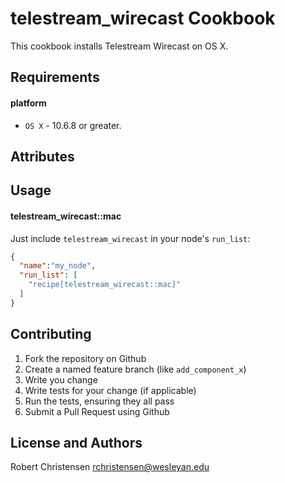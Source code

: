 telestream_wirecast Cookbook
====================
This cookbook installs Telestream Wirecast on OS X.

Requirements
------------
#### platform
- `OS X` - 10.6.8 or greater.

Attributes
----------

Usage
-----
#### telestream_wirecast::mac

Just include `telestream_wirecast` in your node's `run_list`:

```json
{
  "name":"my_node",
  "run_list": [
    "recipe[telestream_wirecast::mac]"
  ]
}
```

Contributing
------------

1. Fork the repository on Github
2. Create a named feature branch (like `add_component_x`)
3. Write you change
4. Write tests for your change (if applicable)
5. Run the tests, ensuring they all pass
6. Submit a Pull Request using Github

License and Authors
-------------------
Robert Christensen <rchristensen@wesleyan.edu>